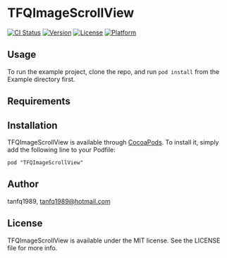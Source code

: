 # TFQImageScrollView

[![CI Status](http://img.shields.io/travis/tanfq1989/TFQImageScrollView.svg?style=flat)](https://travis-ci.org/tanfq1989/TFQImageScrollView)
[![Version](https://img.shields.io/cocoapods/v/TFQImageScrollView.svg?style=flat)](http://cocoadocs.org/docsets/TFQImageScrollView)
[![License](https://img.shields.io/cocoapods/l/TFQImageScrollView.svg?style=flat)](http://cocoadocs.org/docsets/TFQImageScrollView)
[![Platform](https://img.shields.io/cocoapods/p/TFQImageScrollView.svg?style=flat)](http://cocoadocs.org/docsets/TFQImageScrollView)

## Usage

To run the example project, clone the repo, and run `pod install` from the Example directory first.

## Requirements

## Installation

TFQImageScrollView is available through [CocoaPods](http://cocoapods.org). To install
it, simply add the following line to your Podfile:

    pod "TFQImageScrollView"

## Author

tanfq1989, tanfq1989@hotmail.com

## License

TFQImageScrollView is available under the MIT license. See the LICENSE file for more info.

